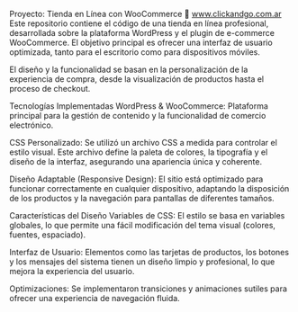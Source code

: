 Proyecto: Tienda en Línea con WooCommerce 🛒 www.clickandgo.com.ar
Este repositorio contiene el código de una tienda en línea profesional, desarrollada sobre la plataforma WordPress y el plugin de e-commerce WooCommerce. El objetivo principal es ofrecer una interfaz de usuario optimizada, tanto para el escritorio como para dispositivos móviles.

El diseño y la funcionalidad se basan en la personalización de la experiencia de compra, desde la visualización de productos hasta el proceso de checkout.

Tecnologías Implementadas
WordPress & WooCommerce: Plataforma principal para la gestión de contenido y la funcionalidad de comercio electrónico.

CSS Personalizado: Se utilizó un archivo CSS a medida para controlar el estilo visual. Este archivo define la paleta de colores, la tipografía y el diseño de la interfaz, asegurando una apariencia única y coherente.

Diseño Adaptable (Responsive Design): El sitio está optimizado para funcionar correctamente en cualquier dispositivo, adaptando la disposición de los productos y la navegación para pantallas de diferentes tamaños.

Características del Diseño
Variables de CSS: El estilo se basa en variables globales, lo que permite una fácil modificación del tema visual (colores, fuentes, espaciado).

Interfaz de Usuario: Elementos como las tarjetas de productos, los botones y los mensajes del sistema tienen un diseño limpio y profesional, lo que mejora la experiencia del usuario.

Optimizaciones: Se implementaron transiciones y animaciones sutiles para ofrecer una experiencia de navegación fluida.
